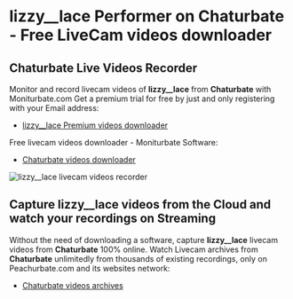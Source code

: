 # lizzy__lace Performer on Chaturbate - Free LiveCam videos downloader

## Chaturbate Live Videos Recorder

Monitor and record livecam videos of **lizzy__lace** from **Chaturbate** with Moniturbate.com
Get a premium trial for free by just and only registering with your Email address:
* [lizzy__lace Premium videos downloader](https://moniturbate.com/request-demo-licence-key.html)

Free livecam videos downloader - Moniturbate Software:
* [Chaturbate videos downloader](https://moniturbate.com/moniturbate-download-software.html)

![lizzy__lace livecam videos recorder](https://peachurnet.com/templates/moniturbate-software.png)


## Capture lizzy__lace videos from the Cloud and watch your recordings on Streaming

Without the need of downloading a software, capture **lizzy__lace** livecam videos from **Chaturbate** 100% online.
Watch Livecam archives from **Chaturbate** unlimitedly from thousands of existing recordings, only on Peachurbate.com and its websites network:
* [Chaturbate videos archives](https://peachurnet.com/)